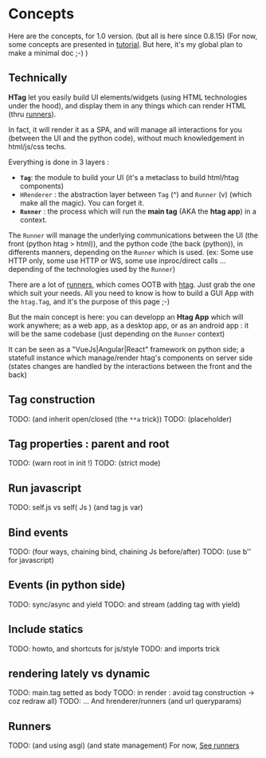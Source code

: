
# Concepts

Here are the concepts, for 1.0 version. (but all is here since 0.8.15)
(For now, some concepts are presented in [tutorial](../tutorial). But here, it's my global plan to make a minimal doc ;-) )

## Technically 
**HTag** let you easily build UI elements/widgets (using HTML technologies under the hood), and display them in any things which can render HTML (thru [runners](../runners)).

In fact, it will render it as a SPA, and will manage all interactions for you (between the UI and the python code), without much knowledgement in html/js/css techs. 

Everything is done in 3 layers :

* **`Tag`**: the module to build your UI (it's a metaclass to build html/htag components)
* `HRenderer` : the abstraction layer between `Tag` (^) and `Runner` (v) (which make all the magic). You can forget it.
* **`Runner`** : the process which will run the **main tag** (AKA the **htag app**) in a context.

The `Runner` will manage the underlying communications between the UI (the front (python htag > html)), and the python code (the back (python)), in differents manners, depending on the `Runner` which is used. (ex: Some use HTTP only, some use HTTP or WS, some use inproc/direct calls ... depending of the technologies used by the `Runner`)

There are a lot of [runners](../runners), which comes OOTB with [htag](https://pypi.org/project/htag/). Just grab the one which suit your needs. All you need to know is how to build a GUI App with the `htag.Tag`, and it's the purpose of this page ;-)

But the main concept is here: you can developp an **Htag App** which will work anywhere; as a web app, as a desktop app, or as an android app : it will be the same codebase (just depending on the `Runner` context)

It can be seen as a "VueJs|Angular|React" framework on python side; a statefull instance which manage/render htag's components on server side (states changes are handled by the interactions between the front and the back)

## Tag construction 
TODO: (and inherit open/closed (the `**a` trick))
TODO: (placeholder) 

## Tag properties : parent and root 
TODO: (warn root in init !) 
TODO: (strict mode)

## Run javascript
TODO: self.js vs self( Js ) (and tag js var)

## Bind events 
TODO: (four ways, chaining bind, chaining Js before/after)
TODO: (use b'' for javascript)

## Events (in python side)
TODO: sync/async and yield
TODO: and stream (adding tag with yield)

## Include statics 
TODO: howto, and shortcuts for js/style
TODO: and imports trick

## rendering lately vs dynamic
TODO: main.tag setted as body
TODO: in render : avoid tag construction -> coz redraw all) 
TODO: ... And hrenderer/runners (and url queryparams) 

## Runners
TODO: (and using asgi) (and state management)
For now, [See runners](../runners)
